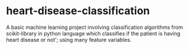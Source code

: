 # heart-disease-classification
A basic machine learning project involving classification algorithms from scikit-library in python language which classifies if the patient is having heart disease or not'; using many feature variables.
